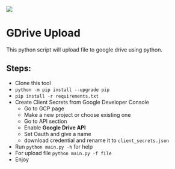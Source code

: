 ![](https://github.com/ShanuDey/GDrive-Upload/workflows/Python%20application/badge.svg)

# GDrive Upload

This python script will upload file to google drive using python.

## Steps:
- Clone this tool
- ```python -m pip install --upgrade pip```
- ```pip install -r requirements.txt```
- Create Client Secrets from Google Developer Console
	- Go to GCP page
	- Make a new project or choose existing one
	- Go to API section
	- Enable **Google Drive API**
	- Set Oauth and give a name
	-  download credential and rename it to ```client_secrets.json```
- Run ```python main.py -h``` for help
- For upload file ```python main.py -f file```  
- Enjoy
